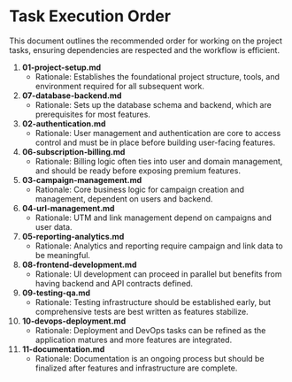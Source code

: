 # Task Execution Order

This document outlines the recommended order for working on the project tasks, ensuring dependencies are respected and the workflow is efficient.

1. **01-project-setup.md**
   - Rationale: Establishes the foundational project structure, tools, and environment required for all subsequent work.
2. **07-database-backend.md**
   - Rationale: Sets up the database schema and backend, which are prerequisites for most features.
3. **02-authentication.md**
   - Rationale: User management and authentication are core to access control and must be in place before building user-facing features.
4. **06-subscription-billing.md**
   - Rationale: Billing logic often ties into user and domain management, and should be ready before exposing premium features.
5. **03-campaign-management.md**
   - Rationale: Core business logic for campaign creation and management, dependent on users and backend.
6. **04-url-management.md**
   - Rationale: UTM and link management depend on campaigns and user data.
7. **05-reporting-analytics.md**
   - Rationale: Analytics and reporting require campaign and link data to be meaningful.
8. **08-frontend-development.md**
   - Rationale: UI development can proceed in parallel but benefits from having backend and API contracts defined.
9. **09-testing-qa.md**
   - Rationale: Testing infrastructure should be established early, but comprehensive tests are best written as features stabilize.
10. **10-devops-deployment.md**
    - Rationale: Deployment and DevOps tasks can be refined as the application matures and more features are integrated.
11. **11-documentation.md**
    - Rationale: Documentation is an ongoing process but should be finalized after features and infrastructure are complete. 